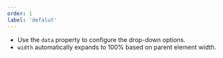 ```yaml
---
order: 1
label: 'defalut'
---
```


- Use the `data` property to configure the drop-down options.
- `width` automatically expands to 100% based on parent element width.
